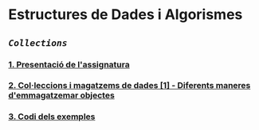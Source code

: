 # Estructures de Dades i Algorismes

## ***`Collections`***

### [**1.** Presentació de l'assignatura](./docs/eda-01-presentacio-assignatura.pdf)

### [**2.** Col·leccions i magatzems de dades [1] - Diferents maneres d'emmagatzemar objectes](./docs/eda-02-presentacio-collection.pdf)

### [**3.** Codi dels exemples](./docs/eda-03-codi-dels-exemples.md)

